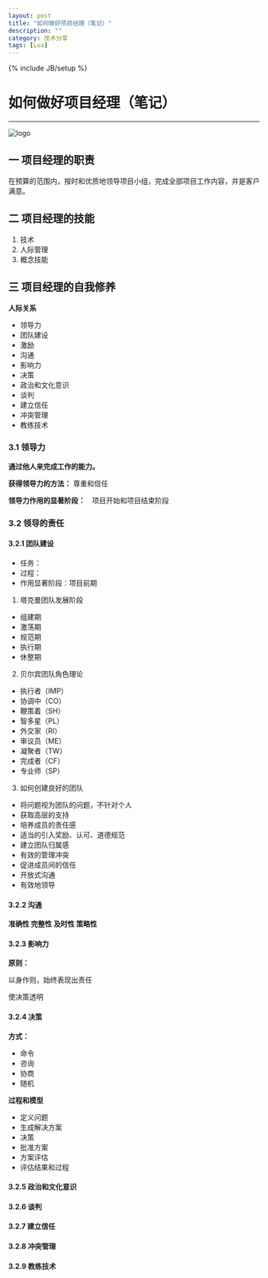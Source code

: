 ```yaml
---
layout: post
title: "如何做好项目经理（笔记）"
description: ""
category: 技术分享
tags: [Lua]
---
```

{% include JB/setup %}
# 如何做好项目经理（笔记）
---

<!--break-->

![](http://zkl.github.io/images/logo.png "logo")

## 一 项目经理的职责

在预算的范围内，按时和优质地领导项目小组，完成全部项目工作内容，并是客户满意。

## 二 项目经理的技能

1. 技术
2. 人际管理
3. 概念技能

## 三 项目经理的自我修养

**人际关系**

- 领导力
- 团队建设
- 激励
- 沟通
- 影响力
- 决策
- 政治和文化意识
- 谈判
- 建立信任
- 冲突管理
- 教练技术

### 3.1 领导力

**通过他人来完成工作的能力。** 

**获得领导力的方法：** 尊重和信任

**领导力作用的显著阶段：**　项目开始和项目结束阶段

### 3.2 领导的责任

#### 3.2.1 团队建设

- 任务：
- 过程：
- 作用显著阶段：项目前期

1. 塔克曼团队发展阶段

 - 组建期
 - 激荡期
 - 规范期
 - 执行期
 - 休整期

2. 贝尔宾团队角色理论

 - 执行者（IMP）
 - 协调中（CO）
 - 鞭策着（SH）
 - 智多星（PL）
 - 外交家（RI）
 - 审议员（ME）
 - 凝聚者（TW）
 - 完成者（CF）
 - 专业师（SP）

3. 如何创建良好的团队

 - 将问题视为团队的问题，不针对个人
 - 获取高层的支持
 - 培养成员的责任感
 - 适当的引入奖励、认可、道德规范
 - 建立团队归属感
 - 有效的管理冲突
 - 促进成员间的信任
 - 开放式沟通
 - 有效地领导

#### 3.2.2 沟通

**准确性 完整性 及时性 策略性**

#### 3.2.3 影响力

**原则：**

以身作则，始终表现出责任

使决策透明

#### 3.2.4 决策

**方式：**

- 命令
- 咨询
- 协商
- 随机

**过程和模型**

- 定义问题
- 生成解决方案
- 决策
- 批准方案
- 方案评估
- 评估结果和过程

#### 3.2.5 政治和文化意识

#### 3.2.6 谈判

#### 3.2.7 建立信任

#### 3.2.8 冲突管理

#### 3.2.9 教练技术

